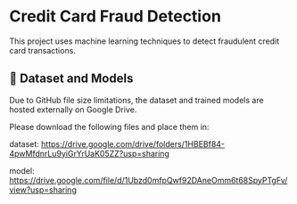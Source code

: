# Credit Card Fraud Detection

This project uses machine learning techniques to detect fraudulent credit card transactions.

## 📁 Dataset and Models

Due to GitHub file size limitations, the dataset and trained models are hosted externally on Google Drive.

Please download the following files and place them in:

dataset:
https://drive.google.com/drive/folders/1HBEBf84-4pwMfdnrLu9yiGrYrUaK05ZZ?usp=sharing

model:
https://drive.google.com/file/d/1Ubzd0mfpQwf92DAneOmm6t68SpyPTgFv/view?usp=sharing
